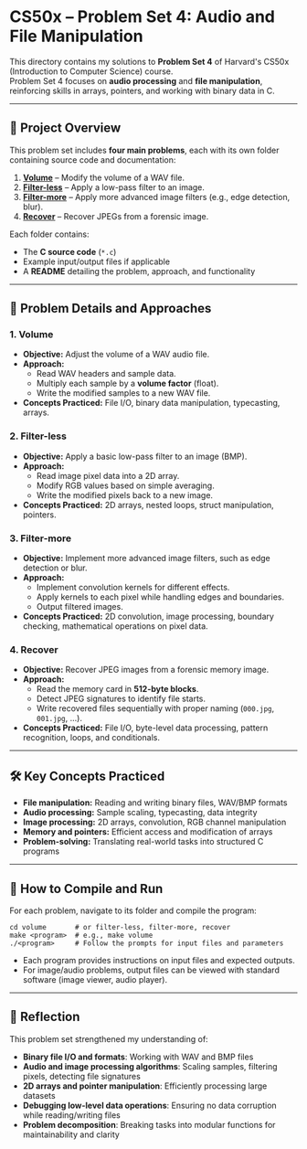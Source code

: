 # CS50x – Problem Set 4: Audio and File Manipulation

This directory contains my solutions to **Problem Set 4** of Harvard's CS50x (Introduction to Computer Science) course.  
Problem Set 4 focuses on **audio processing** and **file manipulation**, reinforcing skills in arrays, pointers, and working with binary data in C.

---

## 📂 Project Overview

This problem set includes **four main problems**, each with its own folder containing source code and documentation:

1. **[Volume](volume/)** – Modify the volume of a WAV file.  
2. **[Filter-less](filter-less/)** – Apply a low-pass filter to an image.  
3. **[Filter-more](filter-more/)** – Apply more advanced image filters (e.g., edge detection, blur).  
4. **[Recover](recover/)** – Recover JPEGs from a forensic image.

Each folder contains:
- The **C source code** (`*.c`)  
- Example input/output files if applicable  
- A **README** detailing the problem, approach, and functionality

---

## 🔹 Problem Details and Approaches

### 1. Volume
- **Objective:** Adjust the volume of a WAV audio file.  
- **Approach:**  
  - Read WAV headers and sample data.  
  - Multiply each sample by a **volume factor** (float).  
  - Write the modified samples to a new WAV file.  
- **Concepts Practiced:** File I/O, binary data manipulation, typecasting, arrays.

### 2. Filter-less
- **Objective:** Apply a basic low-pass filter to an image (BMP).  
- **Approach:**  
  - Read image pixel data into a 2D array.  
  - Modify RGB values based on simple averaging.  
  - Write the modified pixels back to a new image.  
- **Concepts Practiced:** 2D arrays, nested loops, struct manipulation, pointers.

### 3. Filter-more
- **Objective:** Implement more advanced image filters, such as edge detection or blur.  
- **Approach:**  
  - Implement convolution kernels for different effects.  
  - Apply kernels to each pixel while handling edges and boundaries.  
  - Output filtered images.  
- **Concepts Practiced:** 2D convolution, image processing, boundary checking, mathematical operations on pixel data.

### 4. Recover
- **Objective:** Recover JPEG images from a forensic memory image.  
- **Approach:**  
  - Read the memory card in **512-byte blocks**.  
  - Detect JPEG signatures to identify file starts.  
  - Write recovered files sequentially with proper naming (`000.jpg`, `001.jpg`, ...).  
- **Concepts Practiced:** File I/O, byte-level data processing, pattern recognition, loops, and conditionals.

---

## 🛠️ Key Concepts Practiced
- **File manipulation:** Reading and writing binary files, WAV/BMP formats  
- **Audio processing:** Sample scaling, typecasting, data integrity  
- **Image processing:** 2D arrays, convolution, RGB channel manipulation  
- **Memory and pointers:** Efficient access and modification of arrays  
- **Problem-solving:** Translating real-world tasks into structured C programs

---

## 🚀 How to Compile and Run
For each problem, navigate to its folder and compile the program:

```
cd volume       # or filter-less, filter-more, recover
make <program>  # e.g., make volume
./<program>     # Follow the prompts for input files and parameters
```

* Each program provides instructions on input files and expected outputs.
* For image/audio problems, output files can be viewed with standard software (image viewer, audio player).

---

## 📝 Reflection

This problem set strengthened my understanding of:

* **Binary file I/O and formats**: Working with WAV and BMP files
* **Audio and image processing algorithms**: Scaling samples, filtering pixels, detecting file signatures
* **2D arrays and pointer manipulation**: Efficiently processing large datasets
* **Debugging low-level data operations**: Ensuring no data corruption while reading/writing files
* **Problem decomposition**: Breaking tasks into modular functions for maintainability and clarity
